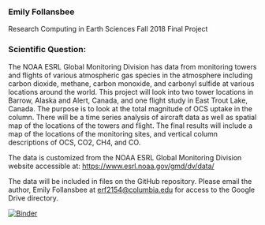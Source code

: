 ### Emily Follansbee
Research Computing in Earth Sciences
Fall 2018
Final Project

### Scientific Question:
The NOAA ESRL Global Monitoring Division has data from monitoring towers and flights of various atmospheric gas species in the atmosphere including carbon dioxide, methane, carbon monoxide, and carbonyl sulfide at various locations around the world. This project will look into two tower locations in Barrow, Alaska and Alert, Canada, and one flight study in East Trout Lake, Canada. The purpose is to look at the total magnitude of OCS uptake in the column. There will be a time series analysis of aircraft data as well as spatial map of the locations of the towers and flight. The final results will include a map of the locations of the monitoring sites, and vertical column descriptions of OCS, CO2, CH4, and CO. 

The data is customized from the NOAA ESRL Global Monitoring Division website accessible at: https://www.esrl.noaa.gov/gmd/dv/data/

The data will be included in files on the GitHub repository. Please email the author, Emily Follansbee at erf2154@columbia.edu for access to the Google Drive directory. 

[![Binder](https://mybinder.org/badge_logo.svg)](https://mybinder.org/v2/gh/efollansbee/Final-Project/master)

